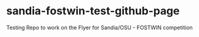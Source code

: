 # sandia-fostwin-test-github-page
Testing Repo to work on the Flyer for Sandia/OSU - FOSTWIN competition
